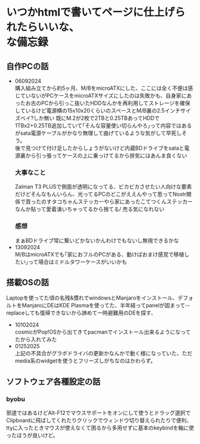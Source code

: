 # いつかhtmlで書いてページに仕上げられたらいいな、<br>な備忘録
## 自作PCの話
- 06092024<br>
購入組み立てから約5ヶ月、M/BをmicroATXにした、ここには全く不便は感じていないがPCケースをmicroATXサイズにしたのは失敗かも、自身家にあったお古のPCから引っこ抜いたHDDなんかを再利用してストレージを確保しているけど電源横の15x10x20くらいのスペースとM/B裏の2.5インチサイズベイ?しか無い
既にM.2が2枚で2TBと0.25TBあってHDDで1TBx2+0.25TB追加していて｢そんな容量使い切らんやろ｣って内容ではあるがsata電源ケーブルがかなり無理して曲げているような気がして早死しそう。<br>
後で見つけて付け足したからしょうがないけど内蔵BDドライブをsataと電源裏から引っ張ってケースの上に乗っけてるから排気にはあんま良くない<br>
  ### 大事なこと
  Zalman T3 PLUSで側面が透明になってる、ビカビカさせたい人向けな要素だけどそんなもんいらん、光ってるPCのどこがええんやって思ってNostr関係で買ったのすタコちゃんステッカーやら家にあったこてつくんステッカーなんか貼って愛着湧いちゃってるから捨てる/ 売る気になれない
  ### 感想
  まぁBDドライブ常に繋いどかないかんわけでもないし無視できるかな
- 13092024<br>
M/BはmicroATXでも｢家におフルのPCがある、動けばおまけ感覚で移植したい｣って場合はミドルタワーケースがいいかも

## 搭載OSの話
Laptopを使ってた頃の名残&慣れでwindowsとManjaroをインストール、デフォルトをManjaroにDEはKDE Plasmaを使ってた、半年経ってpanelが固まって--replaceしても復帰できないから諦めて一時避難用のDEを探す、
- 10102024<br>
cosmicがPop!OSから出てきてpacmanでインストール出来るようになってたから入れてみた
- 01252025<br>
上記の不具合がグラボドライバの更新かなんかで動く様になっていた、ただmedia系のwidgetを使うとフリーズしがちなのはかわらず。

## ソフトウェア各種設定の話
  ### byobu
  邪道ではあるけどAlt-F12でマウスサポートをオンにして使うとドラッグ選択でClipboardに飛ばしてくれたりクリックでウィンドウ切り替えられたりで便利、ttyに入ったときマウスが使えなくて困るから多用せずに基本のkeybindを軸に使ったほうが良いけど。
